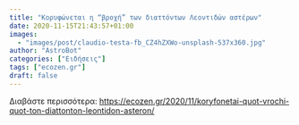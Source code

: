 ```yaml
---
title: "Κορυφώνεται η “βροχή” των διαττόντων Λεοντιδών αστέρων"
date: 2020-11-15T21:43:57+01:00
images:
  - "images/post/claudio-testa-fb_CZ4hZXWo-unsplash-537x360.jpg"
author: "AstroBot"
categories: ["Ειδήσεις"]
tags: ["ecozen.gr"]
draft: false
---
```




Διαβάστε περισσότερα: https://ecozen.gr/2020/11/koryfonetai-quot-vrochi-quot-ton-diattonton-leontidon-asteron/

